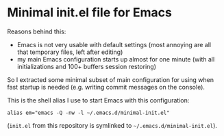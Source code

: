 # Minimal init.el file for Emacs #

Reasons behind this:
* Emacs is not very usable with default settings (most annoying are all that temporary files, left after editing)
* my main Emacs configuration starts up almost for one minute (with all initializations and 100+ buffers session restoring)

So I extracted some minimal subset of main configuration for using when fast startup is needed (e.g. writing commit messages on the console).

This is the shell alias I use to start Emacs with this configuration:

    alias em="emacs -Q -nw -l ~/.emacs.d/minimal-init.el"

(`init.el` from this repository is symlinked to `~/.emacs.d/minimal-init.el`).
